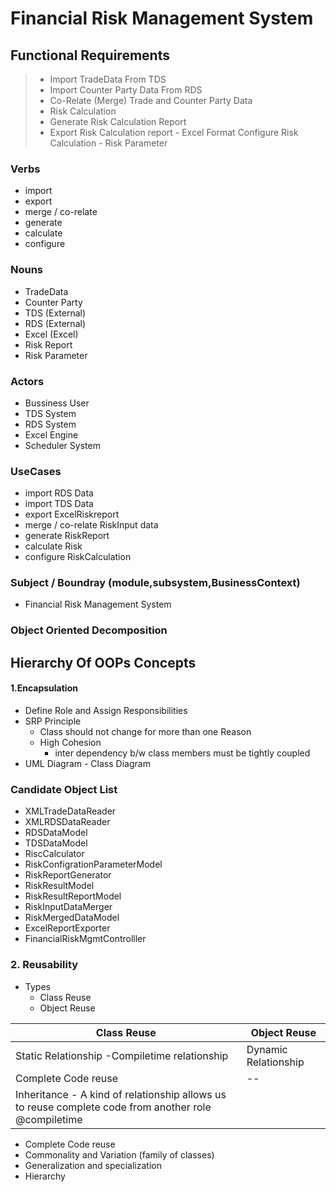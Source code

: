 # Financial Risk Management System

## Functional Requirements

> - Import TradeData From TDS 
> - Import Counter Party Data From RDS
> - Co-Relate (Merge) Trade and Counter Party Data
> - Risk Calculation
> - Generate Risk Calculation Report
> - Export Risk Calculation report - Excel Format
> Configure Risk Calculation  - Risk Parameter

### Verbs
- import
- export
- merge / co-relate
- generate
- calculate
- configure 
### Nouns
- TradeData
- Counter Party
- TDS (External)
- RDS (External)
- Excel (Excel)
- Risk Report
- Risk Parameter

### Actors
- Bussiness User
- TDS System
- RDS System
- Excel Engine
- Scheduler System

### UseCases
 - import RDS Data
 - import TDS Data
- export ExcelRiskreport
- merge / co-relate RiskInput data
- generate RiskReport
- calculate Risk
- configure RiskCalculation
### Subject /  Boundray (module,subsystem,BusinessContext)
- Financial Risk Management System

### Object Oriented Decomposition

## Hierarchy Of OOPs Concepts
#### 1.Encapsulation

- Define Role and Assign Responsibilities
- SRP Principle
	- Class should not change for more than one Reason
	- High Cohesion 
		- inter dependency b/w class members must be tightly coupled
- UML Diagram - Class Diagram

### Candidate Object List 

- XMLTradeDataReader
- XMLRDSDataReader
- RDSDataModel
- TDSDataModel
- RiscCalculator
- RiskConfigrationParameterModel
- RiskReportGenerator
- RiskResultModel
- RiskResultReportModel
- RiskInputDataMerger
- RiskMergedDataModel
- ExcelReportExporter
- FinancialRiskMgmtControlller

### 2.  Reusability
- Types
	- Class Reuse
	- Object Reuse
	
| Class Reuse | Object Reuse |
|--|--|
|  Static Relationship -Compiletime relationship| Dynamic Relationship |
|Complete Code reuse|--|
|Inheritance - A kind of relationship allows us to reuse complete code from another role @compiletime
- Complete Code reuse
- Commonality and Variation (family of classes)
- Generalization and specialization
- Hierarchy


<!--stackedit_data:
eyJoaXN0b3J5IjpbMzIzNTU2NDE3LDc5MDYwMTQ0LDkyNzkzMz
U4NiwzODY1NDE1MzgsMTQ2NTYyNDMxMCw1NTA5OTA2NjEsNzAx
MTg2MjczLC0xNzcyODc2MTQyLC0yMTAxMzU4MzY0LDYwODI3MT
UyMywxMjY5NTU4NzkzLDM0ODQyMzQ4MCwxNTI5OTM2NzAzLDc2
MDAwMDY5NiwxODUwODYyNjg5LC0xMjIxOTgwOTk1LDEzMjQ4Nj
c0NDJdfQ==
-->